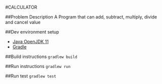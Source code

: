 #CALCULATOR

##Problem Description
A Program that can add, subtract, multiply, divide and cancel value

##Dev environment setup
- [Java OpenJDK 11](https://www.oracle.com/java/technologies/javase-jdk11-downloads.html)
- [Gradle](https://gradle.org/install/)

##Build instructions
`gradlew build`

##Run instructions
`gradlew run`

##Run test
`gradlew test`
